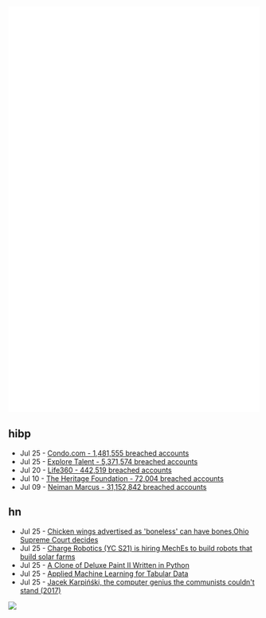 ![Metrics](https://raw.githubusercontent.com/phixion/phixion/master/metrics.svg)

## hibp

<!--
for https://github.com/phixion/phixion/blob/main/.github/workflows/feeds.yml
-->
<!--START_SECTION:haveibeenpwnd-->
- Jul 25 - [Condo.com - 1,481,555 breached accounts](https://haveibeenpwned.com/PwnedWebsites#CondoCom)
- Jul 25 - [Explore Talent - 5,371,574 breached accounts](https://haveibeenpwned.com/PwnedWebsites#ExploreTalent)
- Jul 20 - [Life360 - 442,519 breached accounts](https://haveibeenpwned.com/PwnedWebsites#Life360)
- Jul 10 - [The Heritage Foundation - 72,004 breached accounts](https://haveibeenpwned.com/PwnedWebsites#TheHeritageFoundation)
- Jul 09 - [Neiman Marcus - 31,152,842 breached accounts](https://haveibeenpwned.com/PwnedWebsites#NeimanMarcus)
<!--END_SECTION:haveibeenpwnd-->

## hn

<!--
for https://github.com/phixion/phixion/blob/main/.github/workflows/feeds.yml
-->
<!--START_SECTION:hn-->
- Jul 25 - [Chicken wings advertised as 'boneless' can have bones,Ohio Supreme Court decides](https://apnews.com/article/boneless-chicken-wings-lawsuit-ohio-supreme-court-231002ea50d8157aeadf093223d539f8)
- Jul 25 - [Charge Robotics (YC S21) is hiring MechEs to build robots that build solar farms](https://www.ycombinator.com/companies/charge-robotics/jobs/ml4f9l4-senior-mechanical-engineer)
- Jul 25 - [A Clone of Deluxe Paint II Written in Python](https://github.com/mriale/PyDPainter)
- Jul 25 - [Applied Machine Learning for Tabular Data](https://aml4td.org/)
- Jul 25 - [Jacek Karpińśki, the computer genius the communists couldn't stand (2017)](https://culture.pl/en/article/jacek-karpinski-the-computer-genius-the-communists-couldnt-stand)
<!--END_SECTION:hn-->

<!--
for https://yhype.me
-->
![](https://hit.yhype.me/github/profile?user_id=13013670)
